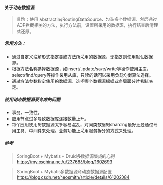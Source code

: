 #### 关于动态数据源

> 思路：使用 AbstractingRoutingDataSource，包装多个数据源，然后通过AOP拦截相关的方法，执行方法前，设置所采用的数据源，执行结束后清理或还原。

##### 常用方法：
- 通过自定义注解形式指定类或方法所采用的数据源，无指定则使用默认数据源。
- 根据方法名称选择数据源，如insert/update/save/write等操作使用主库，select/find/query等操作采用从库，只读的话可以采用负载均衡算法选择。
- 通过方法参数指定使用的数据源，选择哪个数据源根据业务层面分片机制决定。

##### 使用动态数据源要考虑的问题
- 事务，一致性。
- 应用节点过多导致数据库连接数量上升。
- 每个应用使用的数据源太多容易混乱。对同类数据的sharding最好还是通过专用工具、中间件来处理。业务功能上采用服务拆分的方式来处理。

##### 参考
> SpringBoot + Mybatis + Druid多数据源集成的心得  
> https://my.oschina.net/u/237688/blog/1602693

> SpringBoot + Mybatis多数据源和动态数据源配置  
> https://blog.csdn.net/neosmith/article/details/61202084
